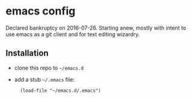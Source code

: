# emacs config

Declared bankruptcy on 2016-07-26. Starting anew, mostly with intent
to use emacs as a git client and for text editing wizardry.

## Installation

* clone this repo to `~/emacs.d`
* add a stub `~/.emacs` file:

        (load-file "~/emacs.d/.emacs")

